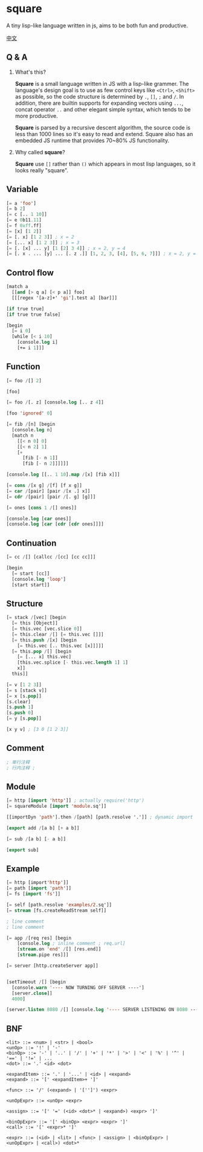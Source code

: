 # square

A tiny lisp-like language written in js, aims to be both fun and productive.

[中文](./README-CN.md)

## Q & A

1. What's this?

    **Square** is a small language written in JS with a lisp-like grammer. The language's design goal is to use as few control keys like `<Ctrl>`, `<Shift>` as possible, so the code structure is determined by `.`, `[]`, `;` and `/`. In addition, there are builtin supports for expanding vectors using `...`, concat operator `..` and other elegant simple syntax, which tends to be more productive.

    **Square** is parsed by a recursive descent algorithm, the source code is less than 1000 lines so it's easy to read and extend. Square also has an embedded JS runtime that provides 70~80% JS functionality.
  
2. Why called **square**?

    **Square** use `[]` rather than `()` which appears in most lisp languages, so it looks really "square".

## Variable

```lisp
[= a 'foo']
[= b 2]
[= c [.. 1 10]]
[= e 0b11.11]
[= f 0xff.ff]
[= [x] [1 2]]
[= [. x] [1 2 3]] ; x = 2
[= [... x] [1 2 3]] ; x = 3
[= [. [x] ... y] [1 [2] 3 4]] ; x = 2, y = 4
[= [. x . ... [y] ... [. z .]] [1, 2, 3, [4], [5, 6, 7]]] ; x = 2, y = 4, z = 6

```

## Control flow

```lisp
[match a
  [[and [> q a] [< p a]] foo]
  [[[regex '[a-z]+' 'gi'].test a] [bar]]]

[if true true]
[if true true false]

[begin 
  [= i 0]
  [while [< i 10]
    [console.log i]
    [+= i 1]]]
```

## Function

```lisp
[= foo /[] 2]

[foo]

[= foo /[. z] [console.log [.. z 4]]

[foo 'ignored' 0]

[= fib /[n] [begin
  [console.log n]
  [match n 
    [[< n 0] 0]
    [[< n 2] 1]
    [+ 
      [fib [- n 1]] 
      [fib [- n 2]]]]]]

[console.log [[.. 1 10].map /[x] [fib x]]]

[= cons /[x g] /[f] [f x g]]
[= car /[pair] [pair /[x .] x]]
[= cdr /[pair] [pair /[. g] [g]]]

[= ones [cons 1 /[] ones]]

[console.log [car ones]]
[console.log [car [cdr [cdr ones]]]]
```

## Continuation

```lisp
[= cc /[] [callcc /[cc] [cc cc]]]

[begin 
  [= start [cc]]
  [console.log 'loop']
  [start start]]
```

## Structure

```lisp
[= stack /[vec] [begin 
  [= this [Object]]
  [= this.vec [vec.slice 0]]
  [= this.clear /[] [= this.vec []]]
  [= this.push /[x] [begin 
    [= this.vec [.. this.vec [x]]]]]
  [= this.pop /[] [begin
    [= [... x] this.vec]
    [this.vec.splice [- this.vec.length 1] 1]
    x]]
  this]]

[= v [1 2 3]]
[= s [stack v]]
[= x [s.pop]]
[s.clear]
[s.push 1]
[s.push 0]
[= y [s.pop]]

[x y v] ; [3 0 [1 2 3]]
```

## Comment

```lisp
; 单行注释
; 行内注释 ;
```

## Module

```lisp 
[= http [import 'http']] ; actually require('http')
[= squareModule [import 'module.sq']]

[[importDyn 'path'].then /[path] [path.resolve '.']] ; dynamic import

[export add /[a b] [+ a b]]

[= sub /[a b] [- a b]]

[export sub]
```

## Example

```lisp
[= http [import'http']]
[= path [import 'path']]
[= fs [import 'fs']]

[= self [path.resolve 'examples/2.sq']]
[= stream [fs.createReadStream self]]

; line comment
; line comment

[= app /[req res] [begin 
    [console.log ; inline comment ; req.url]
    [stream.on 'end' /[] [res.end]]
    [stream.pipe res]]]

[= server [http.createServer app]]


[setTimeout /[] [begin
  [console.warn '---- NOW TURNING OFF SERVER ----']
  [server.close]]
  4000]

[server.listen 8080 /[] [console.log '---- SERVER LISTENING ON 8080 ----']]
```

## BNF

```bnf
<lit> ::= <num> | <str> | <bool>
<unOp> ::= '!' | '-'
<binOp> ::= '-' | '..' | '/' | '+' | '*' | '>' | '<' | '%' | '^' | '==' | '!=' | ...
<dot> ::= '.' <id> <dot>

<expandItem> ::= '.' | '...' | <id> | <expand>
<expand> ::= '[' <expandItem>+ ']'

<func> ::= '/' (<expand> | '['']') <expr>

<unOpExpr> ::= <unOp> <expr> 

<assign> ::= '[' '=' (<id> <dot>* | <expand>) <expr> ']'

<binOpExpr> ::= '[' <binOp> <expr> <expr> ']'
<call> ::= '[' <expr>* ']' 

<expr> ::= (<id> | <lit> | <func> | <assign> | <binOpExpr> | <unOpExpr> | <call>) <dot>*
```
